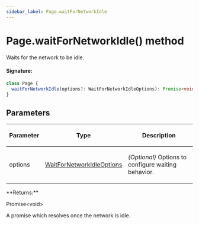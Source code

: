 ```yaml
---
sidebar_label: Page.waitForNetworkIdle
---
```


# Page.waitForNetworkIdle() method

Waits for the network to be idle.

#### Signature:

```typescript
class Page {
  waitForNetworkIdle(options?: WaitForNetworkIdleOptions): Promise<void>;
}
```

## Parameters

<table><thead><tr><th>

Parameter

</th><th>

Type

</th><th>

Description

</th></tr></thead>
<tbody><tr><td>

options

</td><td>

[WaitForNetworkIdleOptions](./puppeteer.waitfornetworkidleoptions.md)

</td><td>

_(Optional)_ Options to configure waiting behavior.

</td></tr>
</tbody></table>
**Returns:**

Promise&lt;void&gt;

A promise which resolves once the network is idle.

